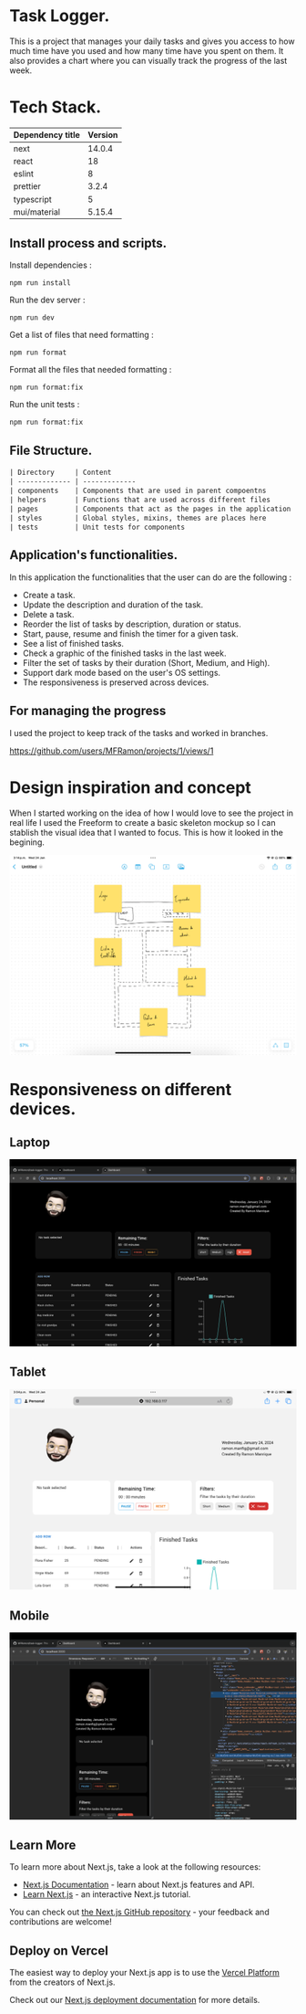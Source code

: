 # Task Logger.

This is a project that manages your daily tasks and gives you access to how much time have you used and how many time have you spent on them. It also provides a chart where you can visually track the progress of the last week.

# Tech Stack.

| Dependency title | Version |
| ---------------- | ------- |
| next             | 14.0.4  |
| react            | 18      |
| eslint           | 8       |
| prettier         | 3.2.4   |
| typescript       | 5       |
| mui/material     | 5.15.4  |

## Install process and scripts.

Install dependencies :

    npm run install

Run the dev server :

    npm run dev

Get a list of files that need formatting :

    npm run format

Format all the files that needed formatting :

    npm run format:fix

Run the unit tests :

    npm run format:fix

## File Structure.

```
| Directory     | Content
| ------------- | -------------
| components    | Components that are used in parent compoentns
| helpers       | Functions that are used across different files
| pages         | Components that act as the pages in the application
| styles        | Global styles, mixins, themes are places here
| tests         | Unit tests for components
```

## Application's functionalities.

In this application the functionalities that the user can do are the following :

- Create a task.
- Update the description and duration of the task.
- Delete a task.
- Reorder the list of tasks by description, duration or status.
- Start, pause, resume and finish the timer for a given task.
- See a list of finished tasks.
- Check a graphic of the finished tasks in the last week.
- Filter the set of tasks by their duration (Short, Medium, and High).
- Support dark mode based on the user's OS settings.
- The responsiveness is preserved across devices.


## For managing the progress 

I used the project to keep track of the tasks and worked in branches.

https://github.com/users/MFRamon/projects/1/views/1

# Design inspiration and concept

When I started working on the idea of how I would love to see the project in real life I used the Freeform to create a basic skeleton mockup so I can stablish the visual idea that I wanted to focus.
This is how it looked in the begining.

![Initial mockup](public/mockup.png)

# Responsiveness on different devices.

## Laptop

![Laptop visual](public/laptop.png)

## Tablet

![Ipad visual](public/ipad.png)

## Mobile

![Mobile visual](public/mobile.png)

## Learn More

To learn more about Next.js, take a look at the following resources:

- [Next.js Documentation](https://nextjs.org/docs) - learn about Next.js features and API.
- [Learn Next.js](https://nextjs.org/learn) - an interactive Next.js tutorial.

You can check out [the Next.js GitHub repository](https://github.com/vercel/next.js/) - your feedback and contributions are welcome!

## Deploy on Vercel

The easiest way to deploy your Next.js app is to use the [Vercel Platform](https://vercel.com/new?utm_medium=default-template&filter=next.js&utm_source=create-next-app&utm_campaign=create-next-app-readme) from the creators of Next.js.

Check out our [Next.js deployment documentation](https://nextjs.org/docs/deployment) for more details.
